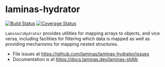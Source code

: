 # laminas-hydrator

[![Build Status](https://travis-ci.org/laminas/laminas-hydrator.svg?branch=master)](https://travis-ci.org/laminas/laminas-hydrator)
[![Coverage Status](https://coveralls.io/repos/laminas/laminas-hydrator/badge.svg?branch=master)](https://coveralls.io/r/laminas/laminas-hydrator?branch=master)

`Laminas\Hydrator` provides utilities for mapping arrays to objects, and vice
versa, including facilities for filtering which data is mapped as well as
providing mechanisms for mapping nested structures.

- File issues at https://github.com/laminas/laminas-hydrator/issues
- Documentation is at https://docs.laminas.dev/laminas-stdlib
